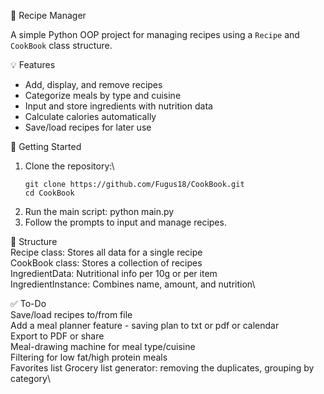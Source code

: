 🥘 Recipe Manager

A simple Python OOP project for managing recipes using a `Recipe` and `CookBook` class structure.

💡 Features

- Add, display, and remove recipes
- Categorize meals by type and cuisine
- Input and store ingredients with nutrition data
- Calculate calories automatically
- Save/load recipes for later use

🚀 Getting Started

1. Clone the repository:\
	```
	git clone https://github.com/Fugus18/CookBook.git
	cd CookBook
	```
2. Run the main script:
   python main.py
3. Follow the prompts to input and manage recipes.

📂 Structure\
Recipe class: Stores all data for a single recipe\
CookBook class: Stores a collection of recipes\
IngredientData: Nutritional info per 10g or per item\
IngredientInstance: Combines name, amount, and nutrition\

✅ To-Do\
Save/load recipes to/from file\
Add a meal planner feature - saving plan to txt or pdf or calendar\
Export to PDF or share\
Meal-drawing machine for meal type/cuisine\
Filtering for low fat/high protein meals\
Favorites list
Grocery list generator: removing the duplicates, grouping by category\
